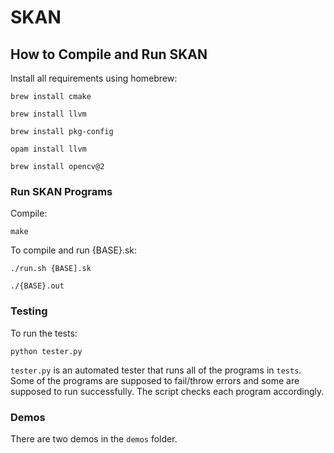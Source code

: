 # SKAN

## How to Compile and Run SKAN

Install all requirements using homebrew:

```brew install cmake```

```brew install llvm```

```brew install pkg-config```

```opam install llvm```

```brew install opencv@2```

### Run SKAN Programs

Compile:

```make```

To compile and run {BASE}.sk:

```./run.sh {BASE].sk```

```./{BASE}.out```


### Testing

To run the tests:

```python tester.py```

`tester.py` is an automated tester that runs all of the programs in `tests`. Some of the programs are supposed to fail/throw errors and some are supposed to run successfully. The script checks each program accordingly.

### Demos

There are two demos in the `demos` folder.
